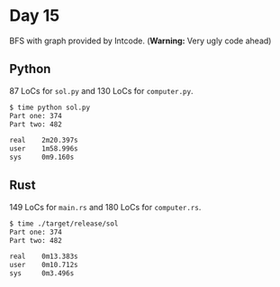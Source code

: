 # Day 15

BFS with graph provided by Intcode. (**Warning:** Very ugly code ahead)

## Python

87 LoCs for `sol.py` and 130 LoCs for `computer.py`.

```bash
$ time python sol.py
Part one: 374
Part two: 482

real    2m20.397s
user    1m58.996s
sys     0m9.160s
```



## Rust

149 LoCs for `main.rs` and 180 LoCs for `computer.rs`.

```bash
$ time ./target/release/sol
Part one: 374
Part two: 482

real    0m13.383s
user    0m10.712s
sys     0m3.496s
```


